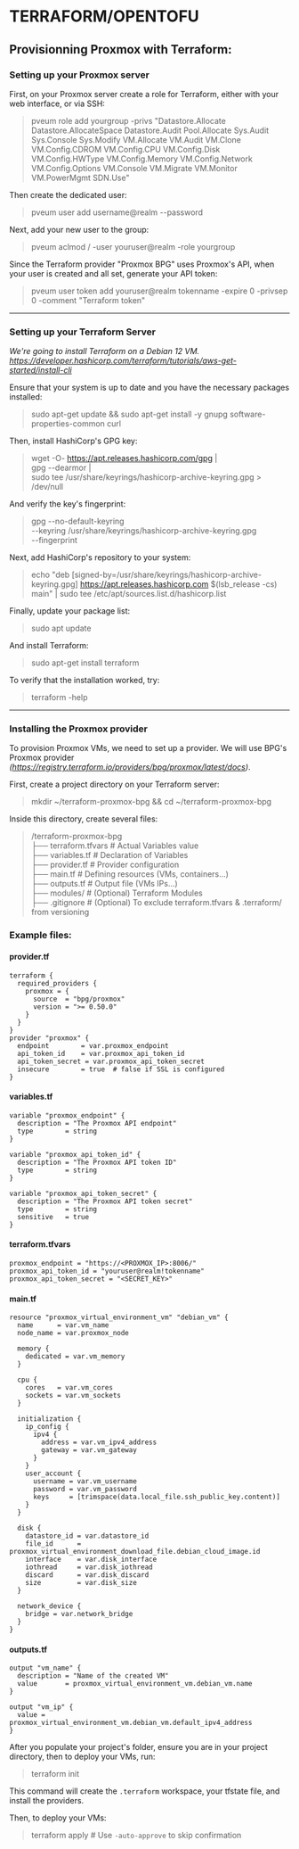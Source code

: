 # TERRAFORM/OPENTOFU

## Provisionning Proxmox with Terraform:
### Setting up your Proxmox server

First, on your Proxmox server create a role for Terraform, either with your web interface, or via SSH:

> pveum role add yourgroup -privs "Datastore.Allocate Datastore.AllocateSpace Datastore.Audit Pool.Allocate Sys.Audit Sys.Console Sys.Modify VM.Allocate VM.Audit VM.Clone VM.Config.CDROM VM.Config.CPU VM.Config.Disk VM.Config.HWType VM.Config.Memory VM.Config.Network VM.Config.Options VM.Console VM.Migrate VM.Monitor VM.PowerMgmt SDN.Use"

Then create the dedicated user:

> pveum user add username@realm --password <password>

Next, add your new user to the group:

> pveum aclmod / -user youruser@realm -role yourgroup

Since the Terraform provider "Proxmox BPG" uses Proxmox's API, when your user is created and all set, generate your API token:

> pveum user token add youruser@realm tokenname -expire 0 -privsep 0 -comment "Terraform token"

---
### Setting up your Terraform Server
*We're going to install Terraform on a Debian 12 VM.* \
*https://developer.hashicorp.com/terraform/tutorials/aws-get-started/install-cli*

Ensure that your system is up to date and you have the necessary packages installed:
> sudo apt-get update && sudo apt-get install -y gnupg software-properties-common curl

Then, install HashiCorp's GPG key:
> wget -O- https://apt.releases.hashicorp.com/gpg | \
  gpg --dearmor | \
  sudo tee /usr/share/keyrings/hashicorp-archive-keyring.gpg > /dev/null

And verify the key's fingerprint:
> gpg --no-default-keyring \
  --keyring /usr/share/keyrings/hashicorp-archive-keyring.gpg \
  --fingerprint

Next, add HashiCorp's repository to your system:
> echo "deb [signed-by=/usr/share/keyrings/hashicorp-archive-keyring.gpg] https://apt.releases.hashicorp.com $(lsb_release -cs) main" | sudo tee /etc/apt/sources.list.d/hashicorp.list

Finally, update your package list:
> sudo apt update

And install Terraform:
> sudo apt-get install terraform

To verify that the installation worked, try:
> terraform -help

---
### Installing the Proxmox provider
To provision Proxmox VMs, we need to set up a provider. We will use BPG's Proxmox provider *(https://registry.terraform.io/providers/bpg/proxmox/latest/docs)*.

First, create a project directory on your Terraform server:
> mkdir ~/terraform-proxmox-bpg && cd ~/terraform-proxmox-bpg

Inside this directory, create several files:
>
> /terraform-proxmox-bpg \
> ├── terraform.tfvars         # Actual Variables value \
> ├── variables.tf             # Declaration of Variables \
> ├── provider.tf              # Provider configuration \
> ├── main.tf                  # Defining resources (VMs, containers...) \
> ├── outputs.tf               # Output file (VMs IPs...) \
> ├── modules/                 # (Optional) Terraform Modules \
> ├── .gitignore               # (Optional) To exclude terraform.tfvars & .terraform/ from versioning

### Example files:
#### provider.tf
```hcl
terraform {
  required_providers {
    proxmox = {
      source  = "bpg/proxmox"
      version = ">= 0.50.0"
    }
  }
}
provider "proxmox" {
  endpoint        = var.proxmox_endpoint
  api_token_id    = var.proxmox_api_token_id
  api_token_secret = var.proxmox_api_token_secret
  insecure        = true  # false if SSL is configured
}
```

#### variables.tf
```hcl
variable "proxmox_endpoint" {
  description = "The Proxmox API endpoint"
  type        = string
}

variable "proxmox_api_token_id" {
  description = "The Proxmox API token ID"
  type        = string
}

variable "proxmox_api_token_secret" {
  description = "The Proxmox API token secret"
  type        = string
  sensitive   = true
}
```

#### terraform.tfvars
```hcl
proxmox_endpoint = "https://<PROXMOX_IP>:8006/"
proxmox_api_token_id = "youruser@realm!tokenname"
proxmox_api_token_secret = "<SECRET_KEY>"
```

#### main.tf
```hcl
resource "proxmox_virtual_environment_vm" "debian_vm" {
  name      = var.vm_name
  node_name = var.proxmox_node

  memory {
    dedicated = var.vm_memory
  }

  cpu {
    cores   = var.vm_cores
    sockets = var.vm_sockets
  }

  initialization {
    ip_config {
      ipv4 {
        address = var.vm_ipv4_address
        gateway = var.vm_gateway
      }
    }
    user_account {
      username = var.vm_username
      password = var.vm_password
      keys     = [trimspace(data.local_file.ssh_public_key.content)]
    }
  }

  disk {
    datastore_id = var.datastore_id
    file_id      = proxmox_virtual_environment_download_file.debian_cloud_image.id
    interface    = var.disk_interface
    iothread     = var.disk_iothread
    discard      = var.disk_discard
    size         = var.disk_size
  }

  network_device {
    bridge = var.network_bridge
  }
}
```

#### outputs.tf
```hcl
output "vm_name" {
  description = "Name of the created VM"
  value       = proxmox_virtual_environment_vm.debian_vm.name
}

output "vm_ip" {
  value = proxmox_virtual_environment_vm.debian_vm.default_ipv4_address
}
```

After you populate your project's folder, ensure you are in your project directory, then to deploy your VMs, run:

> terraform init

This command will create the `.terraform` workspace, your tfstate file, and install the providers.

Then, to deploy your VMs:
> terraform apply # Use `-auto-approve` to skip confirmation

